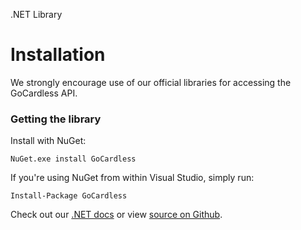 <h0>.NET Library</h0>

# Installation

We strongly encourage use of our official libraries for accessing the GoCardless API.

### Getting the library

Install with NuGet:

	NuGet.exe install GoCardless

If you're using NuGet from within Visual Studio, simply run:

	Install-Package GoCardless

Check out our [.NET docs](/dotnet) or view [source on Github](https://github.com/gocardless/gocardless-dotnet).

